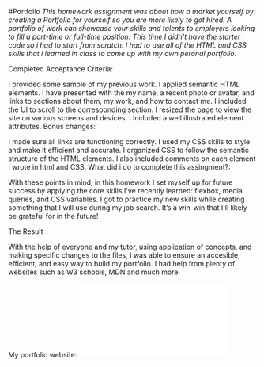 #Portfolio
*This homework assignment was about how a market yourself by creating a Portfolio for yourself so you are more likely to get hired. A portfolio of work can showcase your skills and talents to employers looking to fill a part-time or full-time position. This time I didn't have the starter code so i had to start from scratch. I had to use all of the HTML and CSS skills that i learned in class to come up with my own peronal portfolio*.

Completed Acceptance Criteria:

I provided some sample of my previous work.
I applied semantic HTML elements.
I have presented with the my name, a recent photo or avatar, and links to sections about them, my work, and how to contact me.
I included the UI to scroll to the corresponding section.
I resized the page to view the site on various screens and devices.
I included a well illustrated element attributes.
Bonus changes:

I made sure all links are functioning correctly.
I used my CSS skills to style and make it efficient and accurate.
I organized CSS to follow the semantic structure of the HTML elements.
I also included comments on each element i wrote in html and CSS.
What did i do to complete this assingment?:

With these points in mind, in this homework I set myself up for future success by applying the core skills I've recently learned: flexbox, media queries, and CSS variables. I got to practice my new skills while creating something that I will use during my job search. It’s a win-win that I'll likely be grateful for in the future!

The Result

With the help of everyone and my tutor, using application of concepts, and making specific changes to the files, I was able to ensure an accesible, efficient, and easy way to build my portfolio. I had help from plenty of websites such as W3 schools, MDN and much more.

My portfolio website:
![](file:///C:/Users/danie/portfolio/index.html)